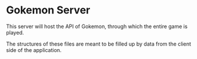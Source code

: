 # Gokemon Server

This server will host the API of Gokemon, through which the entire game is played.

The structures of these files are meant to be filled up by data from the client side of the application.
